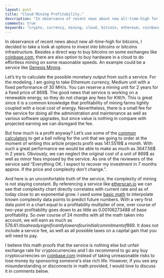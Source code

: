 ```yaml
---
layout: post
title: "Cloud Mining Profitability."
description: "In observance of recent news about new all-time-high for bitcoins, I decided to take a look at options to invest into bitcoins or bitcoins infrastructure. Minimalistic research includes overview of pricing structure and profitability of mining on one of such services."
comments: true
keywords: "crypto, currency, mining, cloud, bitcoin, ethereum, coinbase"
---
```


In observance of recent news about new all-time-high for bitcoins, I decided to take a look at options to invest into bitcoins or bitcoins infrastructure. Besides a direct way to buy bitcoins on some exchanges like [coinbase.com](https://www.coinbase.com/join/59234ac4cdaf8e0ba1f4c79f), there are also option to buy hardware in a cloud to do effortless mining on some reasonable speeds.  An example could be a service like [Genesis Mining](https://www.genesis-mining.com/a/871665).

Let’s try to calculate the possible monetary output from such a service. For the modeling, I am going to take Ethereum currency, Medium unit with a fixed performance of 30 MH/s. You can reserve a mining unit for 2 years for a fixed price of 869$. The good news that service is working on a renewable energy, so they do not charge any fees for KW/h. This is great since it is a common knowledge that profitability of mining farms tightly coupled with a local cost of energy. Nevertheless, there is a small fee for the service for doing all the administration and maintenance as well as various software upgrades, but since value is nothing in compare with projected earning we can disregard the fee.

But how much is a profit anyway? Let’s use some of the [common calculators](https://www.cryptocompare.com/mining/calculator/eth) to get a ball rolling for the unit that we going to order at the moment of writing this article projects profit was 141.5519$ a month. With such a great performance we would be able to make as much as 3647.56$ in 2 years. Obviously, we can neglect the original cost of a unit of 869$ as well as minor fees imposed by the service. As one of the reviewers of the service said “Everything OK. I expect to recover my investment in 7 months approx. if the price and complexity don't change.”.

And here is an uncomfortable truth of the service, the complexity of mining is not staying constant. By referencing a service like [etherscan.io](https://etherscan.io/chart/difficulty) we can see that complexity chart directly correlates with current rate and as of today close to an exponential grow. I used some [basic math](https://docs.google.com/spreadsheets/d/1sYy33J__XN3nFFiRvWdwc1YMM5j_6gv6WYenE299U0M/) to interpolate known complexity data points to predict future numbers. With a very first data point in a chart equal to a profitability multiplier of one, over course of two-year profitability goes down to as little as 0.00106273488 of base profitability. So over course of 24 months with all the math taken into account, we will earn as much as 576.61$. It is already significantly lower of our initial commitment of 869$. It does not include a service fee, as well as all possible taxes on a capital gain that you will need to pay.

I believe this math proofs that the service is nothing else but unfair exchange rate for cryptocurrencies and I do recommend to go any buy cryptocurrencies on [coinbase.com](https://www.coinbase.com/join/59234ac4cdaf8e0ba1f4c79f) instead of taking unreasonable risks to lose money by sponsoring someone's else rich life. However, if you see any misunderstanding or disconnects in math provided, I would love to discuss it in comments below.
